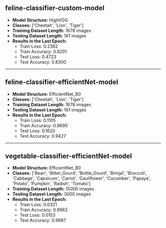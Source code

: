 ## feline-classifier-custom-model

- **Model Structure:** HighVGG
- **Classes:** ['Cheetah', 'Lion', 'Tiger']
- **Training Dataset Length:** 1678 images
- **Testing Dataset Length:** 161 images
- **Results in the Last Epoch:**
  - Train Loss: 0.2362
  - Train Accuracy: 0.9201
  - Test Loss: 0.4723
  - Test Accuracy: 0.8300

---

## feline-classifier-efficientNet-model

- **Model Structure:** EfficientNet_B0
- **Classes:** ['Cheetah', 'Lion', 'Tiger']
- **Training Dataset Length:** 1678 images
- **Testing Dataset Length:** 161 images
- **Results in the Last Epoch:**
  - Train Loss: 0.1105
  - Train Accuracy: 0.9690
  - Test Loss: 0.1620
  - Test Accuracy: 0.9427

---
 
## vegetable-classifier-efficientNet-model

- **Model Structure:** EfficientNet_B0
- **Classes:** ['Bean', 'Bitter_Gourd', 'Bottle_Gourd', 'Brinjal', 'Broccoli', 'Cabbage', 'Capsicum', 'Carrot', 'Cauliflower', 'Cucumber', 'Papaya', 'Potato', 'Pumpkin', 'Radish', 'Tomato']
- **Training Dataset Length:** 15000 images
- **Testing Dataset Length:** 3000 images
- **Results in the Last Epoch:**
  - Train Loss: 0.0321 
  - Train Accuracy: 0.9962 
  - Test Loss: 0.0153
  - Test Accuracy: 0.9987
